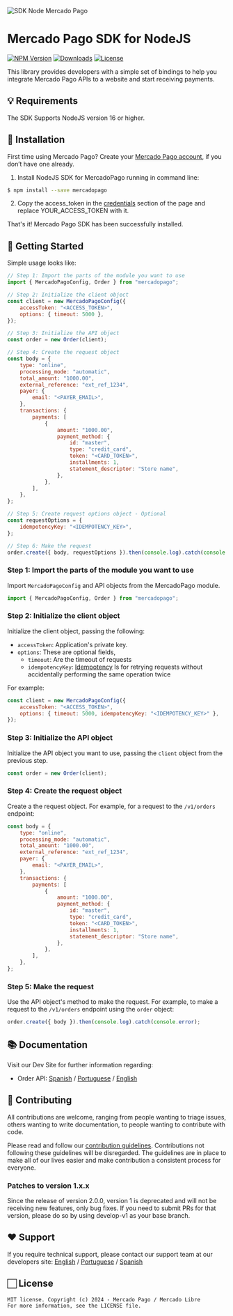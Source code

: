 ![SDK Node Mercado Pago](https://github.com/lucmkz/sdk-nodejs/assets/31546923/84211022-6fc5-4db1-8772-117eca84f2d9)

# Mercado Pago SDK for NodeJS

[![NPM Version](https://img.shields.io/npm/v/mercadopago.svg)](http://npmjs.com/package/mercadopago)
[![Downloads](https://img.shields.io/npm/dt/mercadopago.svg)](http://npmjs.com/package/mercadopago)
[![License](https://img.shields.io/apm/l/vim-mode)](https://github.com/mercadopago/sdk-nodejs)

This library provides developers with a simple set of bindings to help you integrate Mercado Pago APIs to a website and start receiving payments.

## 💡 Requirements

The SDK Supports NodeJS version 16 or higher.

## 📲 Installation

First time using Mercado Pago? Create your [Mercado Pago account](https://www.mercadopago.com), if you don’t have one already.

1. Install NodeJS SDK for MercadoPago running in command line:

```sh
$ npm install --save mercadopago
```

2. Copy the access_token in the [credentials](https://www.mercadopago.com/developers/en/docs/your-integrations/credentials) section of the page and replace YOUR_ACCESS_TOKEN with it.

That's it! Mercado Pago SDK has been successfully installed.

## 🌟 Getting Started

Simple usage looks like:

```javascript
// Step 1: Import the parts of the module you want to use
import { MercadoPagoConfig, Order } from "mercadopago";

// Step 2: Initialize the client object
const client = new MercadoPagoConfig({
	accessToken: "<ACCESS_TOKEN>",
	options: { timeout: 5000 },
});

// Step 3: Initialize the API object
const order = new Order(client);

// Step 4: Create the request object
const body = {
	type: "online",
	processing_mode: "automatic",
	total_amount: "1000.00",
	external_reference: "ext_ref_1234",
	payer: {
		email: "<PAYER_EMAIL>",
	},
	transactions: {
		payments: [
			{
				amount: "1000.00",
				payment_method: {
					id: "master",
					type: "credit_card",
					token: "<CARD_TOKEN>",
					installments: 1,
					statement_descriptor: "Store name",
				},
			},
		],
	},
};

// Step 5: Create request options object - Optional
const requestOptions = {
	idempotencyKey: "<IDEMPOTENCY_KEY>",
};

// Step 6: Make the request
order.create({ body, requestOptions }).then(console.log).catch(console.error);
```

### Step 1: Import the parts of the module you want to use

Import `MercadoPagoConfig` and API objects from the MercadoPago module.

```javascript
import { MercadoPagoConfig, Order } from "mercadopago";
```

### Step 2: Initialize the client object

Initialize the client object, passing the following:

- `accessToken`: Application's private key.
- `options`: These are optional fields,
  - `timeout`: Are the timeout of requests
  - `idempotencyKey`: [Idempotency](https://en.wikipedia.org/wiki/Idempotence) Is for retrying requests without accidentally performing the same operation twice

For example:

```javascript
const client = new MercadoPagoConfig({
	accessToken: "<ACCESS_TOKEN>",
	options: { timeout: 5000, idempotencyKey: "<IDEMPOTENCY_KEY>" },
});
```

### Step 3: Initialize the API object

Initialize the API object you want to use, passing the `client` object from the previous step.

```javascript
const order = new Order(client);
```

### Step 4: Create the request object

Create a the request object. For example, for a request to the `/v1/orders` endpoint:

```javascript
const body = {
	type: "online",
	processing_mode: "automatic",
	total_amount: "1000.00",
	external_reference: "ext_ref_1234",
	payer: {
		email: "<PAYER_EMAIL>",
	},
	transactions: {
		payments: [
			{
				amount: "1000.00",
				payment_method: {
					id: "master",
					type: "credit_card",
					token: "<CARD_TOKEN>",
					installments: 1,
					statement_descriptor: "Store name",
				},
			},
		],
	},
};
```

### Step 5: Make the request

Use the API object's method to make the request. For example, to make a request to the `/v1/orders` endpoint using the `order` object:

```javascript
order.create({ body }).then(console.log).catch(console.error);
```

## 📚 Documentation

Visit our Dev Site for further information regarding:

- Order API: [Spanish](https://mercadopago.com/developers/es/docs/order/landing) / [Portuguese](https://mercadopago.com/developers/pt/docs/order/landing) / [English](https://mercadopago.com/developers/en/docs/order/landing)

## 🤝 Contributing

All contributions are welcome, ranging from people wanting to triage issues, others wanting to write documentation, to people wanting to contribute with code.

Please read and follow our [contribution guidelines](CONTRIBUTING.md). Contributions not following these guidelines will be disregarded. The guidelines are in place to make all of our lives easier and make contribution a consistent process for everyone.

### Patches to version 1.x.x

Since the release of version 2.0.0, version 1 is deprecated and will not be receiving new features, only bug fixes. If you need to submit PRs for that version, please do so by using develop-v1 as your base branch.

## ❤️ Support

If you require technical support, please contact our support team at our developers
site: [English](https://www.mercadopago.com/developers/en/support/center/contact)
/ [Portuguese](https://www.mercadopago.com/developers/pt/support/center/contact)
/ [Spanish](https://www.mercadopago.com/developers/es/support/center/contact)

## 🏻 License

```
MIT license. Copyright (c) 2024 - Mercado Pago / Mercado Libre
For more information, see the LICENSE file.
```
